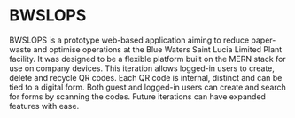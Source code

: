 # BWSLOPS

BWSLOPS is a prototype web-based application aiming to reduce paper-waste and optimise operations at the Blue Waters Saint Lucia Limited Plant facility. It was designed to be a flexible platform built on the MERN stack for use on company devices. This iteration allows logged-in users to create, delete and recycle QR codes. Each QR code is internal, distinct and can be tied to a digital form. Both guest and logged-in users can create and search for forms by scanning the codes. Future iterations can have expanded features with ease.
